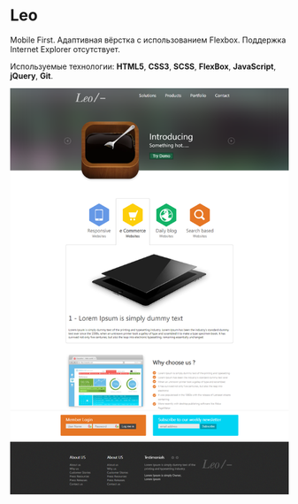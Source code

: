 # Leo

Mobile First. Адаптивная вёрстка с использованием Flexbox. Поддержка Internet Explorer отсутствует.

Используемые технологии: **HTML5**, **CSS3**, **SCSS**, **FlexBox**, **JavaScript**, **jQuery**, **Git**.

![Leo - Entire-Page](Leo.png)